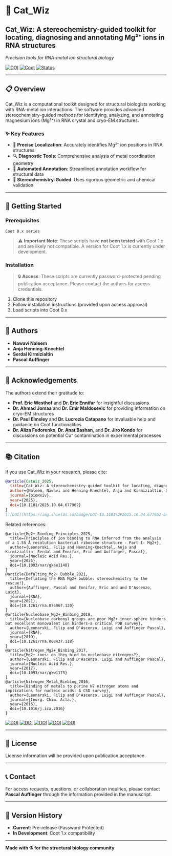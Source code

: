 # 🧬 Cat_Wiz 

## Cat_Wiz: A stereochemistry-guided toolkit for locating, diagnosing and annotating Mg²⁺ ions in RNA structures

*Precision tools for RNA-metal ion structural biology*

[![DOI](https://img.shields.io/badge/DOI-10.1101%2F2025.10.04.677962-blue)](https://doi.org/10.1101/2025.10.04.677962)
[![Coot](https://img.shields.io/badge/Coot-0.x-green)](https://www2.mrc-lmb.cam.ac.uk/personal/pemsley/coot/)
[![Status](https://img.shields.io/badge/Status-Under%20Development-yellow)]()

---

## 📋 Overview

Cat_Wiz is a computational toolkit designed for structural biologists working with RNA-metal ion interactions. The software provides advanced stereochemistry-guided methods for identifying, analyzing, and annotating magnesium ions (Mg²⁺) in RNA crystal and cryo-EM structures.

### ✨ Key Features

- 🎯 **Precise Localization**: Accurately identifies Mg²⁺ ion positions in RNA structures
- 🔍 **Diagnostic Tools**: Comprehensive analysis of metal coordination geometry
- 📝 **Automated Annotation**: Streamlined annotation workflow for structural data
- 🧪 **Stereochemistry-Guided**: Uses rigorous geometric and chemical validation

---

## 🚀 Getting Started

### Prerequisites

```
Coot 0.x series
```

> ⚠️ **Important Note**: These scripts have **not been tested** with Coot 1.x and are likely not compatible. A version for Coot 1.x is currently under development.

### Installation

> 🔒 **Access**: These scripts are currently password-protected pending publication acceptance. Please contact the authors for access credentials.

1. Clone this repository
2. Follow installation instructions (provided upon access approval)
3. Load scripts into Coot 0.x

---

## 👥 Authors

- **Nawavi Naleem**
- **Anja Henning-Knechtel**
- **Serdal Kirmizialtin**
- **Pascal Auffinger**

---

## 🙏 Acknowledgements

The authors extend their gratitude to:

- **Prof. Eric Westhof** and **Dr. Eric Ennifar** for insightful discussions
- **Dr. Ahmad Jomaa** and **Dr. Emir Maldosevic** for providing information on cryo-EM structures
- **Dr. Paul Elmsley** and **Dr. Lucrezia Catapano** for invaluable help and guidance on Coot functionalities
- **Dr. Aliza Fedorenko**, **Dr. Anat Bashan**, and **Dr. Jiro Kondo** for discussions on potential Cu⁺ contamination in experimental processes

---

## 📚 Citation

If you use Cat_Wiz in your research, please cite:

```bibtex
@article{CatWiz_2025,
  title={Cat_Wiz: A stereochemistry-guided toolkit for locating, diagnosing and annotating Mg2+ ions in RNA structures},
  author={Naleem, Nawavi and Henning-Knechtel, Anja and Kirmizialtin, Serdal and Auffinger, Pascal},
  journal={bioRxiv},
  year={2025},
  doi={10.1101/2025.10.04.677962}
}
[![DOI](https://img.shields.io/badge/DOI-10.1101%2F2025.10.04.677962-blue)](https://doi.org/10.1101/2025.10.04.677962)
```
Related references:

```
@article{Mg2+_Binding_Principles_2025,
  title={Principles of ion binding to RNA inferred from the analysis of a 1.55 Å resolution bacterial ribosome structure - Part I: Mg2+},
  author={Leonarski, Filip and Henning-Knechtel, Anja and Kirmizialtin, Serdal and Ennifar, Eric and Auffinger, Pascal},
  journal={Nucleic Acid Res.},
  year={2025},
  doi={10.1093/nar/gkae1148}
}
@article{Defalting_Mg2+_Bubble_2021,
  title={Deflating the RNA Mg2+ bubble: stereochemistry to the rescue!},
  author={Auffinger, Pascal and Ennifar, Eric and and D'Ascenzo, Luigi},
  journal={RNA},
  year={2021},
  doi={10.1261/rna.076067.120}
}
@article{Nucleobase_Mg2+_Binbing_2019,
  title={Nucleobase carbonyl groups are poor Mg2+ inner-sphere binders but excellent monovalent ion binders-a critical PDB survey},
  author={Leonarski, Filip and D'Ascenzo, Luigi and Auffinger Pascal},
  journal={RNA},
  year={2019},
  doi={10.1261/rna.068437.118}
}
@article{Nitrogen_Mg2+_Binbing_2017,
  title={Mg2+ ions: do they bind to nucleobase nitrogens?},
  author={Leonarski, Filip and D'Ascenzo, Luigi and Auffinger Pascal},
  journal={Nucleic Acid Res.},
  year={2017},
  doi={10.1093/nar/gkw1175}
}
@article{Nitrogen_Metal_Binbing_2016,
  title={Binding of metals to purine N7 nitrogen atoms and implications for nucleic acids: A CSD survey},
  author={Leonarski, Filip and D'Ascenzo, Luigi and Auffinger Pascal},
  journal={Inorg. Chim. Acta.},
  year={2016},
  doi={10.1016/j.ica.2016}
}
```
[![DOI](https://img.shields.io/badge/DOI-10.1093%2Fnar%2Fgkae1148-blue)](https://doi.org/10.1093/nar/gkae1148)
[![DOI](https://img.shields.io/badge/DOI-10.1261%2Frna.076067.120-blue)](https://doi.org/10.1261/rna.076067.120)
[![DOI](https://img.shields.io/badge/DOI-10.1261%2Frna.068437.118-blue)](https://doi.org/10.1261/rna.068437.118)
[![DOI](https://img.shields.io/badge/DOI-10.1093%2Fnar%2Fgkw1175-blue)](https://doi.org/10.1093/nar/gkw1175)
[![DOI](https://img.shields.io/badge/DOI-10.1016%2Fj.ica.2016-blue)](https://doi.org/10.1016/j.ica.2016)

---

## 📄 License

License information will be provided upon publication acceptance.

---

## 📞 Contact

For access requests, questions, or collaboration inquiries, please contact **Pascal Auffinger** through the information provided in the manuscript.

---

## 🔄 Version History

- **Current**: Pre-release (Password Protected)
- **In Development**: Coot 1.x compatibility

---

**Made with ⚗️ for the structural biology community**